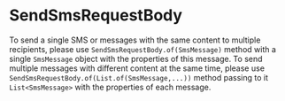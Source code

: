 # SendSmsRequestBody

To send a single SMS or messages with the same content to multiple recipients, please use `SendSmsRequestBody.of(SmsMessage)` method with a single `SmsMessage` object with the properties of this message. To send multiple messages with different content at the same time, please use `SendSmsRequestBody.of(List.of(SmsMessage,...))` method passing to it `List<SmsMessage>` with the properties of each message.


